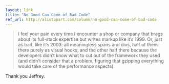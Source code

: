 ```yaml
---
layout: link
title: "No Good Can Come of Bad Code"
ref_url: http://alistapart.com/column/no-good-can-come-of-bad-code
---
```


> I feel your pain every time I encounter a shop or company that brags about its full-stack expertise but writes markup like it’s 1999. Or, just as bad, like it’s 2003: all meaningless spans and divs, half of them there purely as visual hooks, and the other half there because the developers didn’t know what to cut out of the framework they used (and didn’t consider that a problem, figuring that gzipping everything would take care of the performance aspects).

Thank you Jeffrey.
